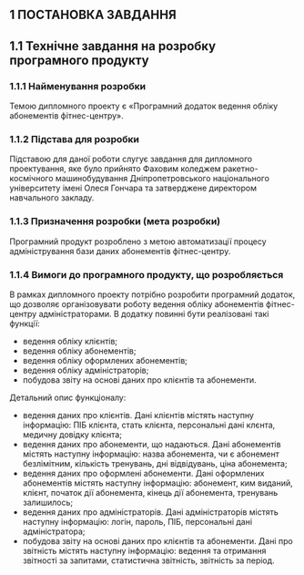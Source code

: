 ## 1	ПОСТАНОВКА ЗАВДАННЯ

## 1.1	Технічне завдання на розробку програмного продукту

### 1.1.1	Найменування розробки
Темою дипломного проекту є «Програмний додаток ведення обліку абонементів фітнес-центру».

### 1.1.2	Підстава для розробки
Підставою для даної роботи слугує завдання для дипломного проектування, яке було прийнято Фаховим коледжем ракетно-космічного машинобудування Дніпропетровського національного університету імені Олеся Гончара та затверджене директором навчального закладу.

### 1.1.3	Призначення розробки (мета розробки)
Програмний продукт розроблено з метою автоматизації процесу адміністрування бази даних абонементів фітнес-центру.

### 1.1.4	Вимоги до програмного продукту, що розробляється
В рамках дипломного проекту потрібно розробити програмний додаток, що дозволяє організовувати роботу ведення обліку абонементів фітнес-центру адміністраторами.
В додатку повинні бути реалізовані такі функції:
-	ведення обліку клієнтів;
-	ведення обліку абонементів;
-	ведення обліку оформлених абонементів;
-	ведення обліку адміністраторів;
-	побудова звіту на основі даних про клієнтів та абонементи.

Детальний опис функціоналу:

-	ведення даних про клієнтів. Дані клієнтів містять наступну інформацію: ПІБ клієнта, стать клієнта, персональні дані клєнта, медичну довідку клієнта;
-	ведення даних про абонементи, що надаються. Дані абонементів містять наступну інформацію: назва абонемента, чи є абонемент безлімітним, кількість тренувань, дні відвідувань, ціна абонемента;
-	ведення даних про оформлені абонементи. Дані оформлених абонементів містять наступну інформацію: абонемент, ким виданий, клієнт, початок дії абонемента, кінець дії абонемента, тренувань залишилось;
-	ведення даних про адміністраторів. Дані адміністраторів містять наступну інформацію: логін, пароль, ПІБ, персональні дані адміністратора;
-	побудова звіту на основі даних про клієнтів та абонементи. Дані про звітність містять наступну інформацію: ведення та отримання звітності за запитами, статистична звітність, звітність за період.
